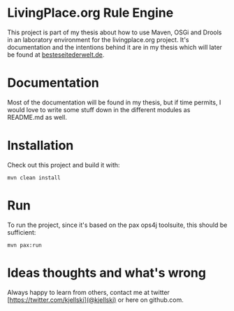 # LivingPlace.org Rule Engine

This project is part of my thesis about how to use Maven, OSGi and Drools in an laboratory environment for the livingplace.org project.
It's documentation and the intentions behind it are in my thesis which will later be found at [besteseitederwelt.de](http://users.informatik.haw-hamburg.de/~ubicomp/arbeiten/master/otto.pdf).

# Documentation

Most of the documentation will be found in my thesis, but if time permits, I would love to write some stuff down in the different modules as README.md as well.

# Installation

Check out this project and build it with:

    mvn clean install

# Run 

To run the project, since it's based on the pax ops4j toolsuite, this should be sufficient:

    mvn pax:run

# Ideas thoughts and what's wrong

Always happy to learn from others, contact me at twitter [https://twitter.com/kjellski](@kjellski) or here on github.com.
